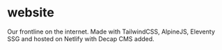 # website
Our frontline on the internet. Made with TailwindCSS, AlpineJS, Eleventy SSG and hosted on Netlify with Decap CMS added.
